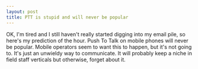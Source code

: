 ```yaml
---
layout: post
title: PTT is stupid and will never be popular 
---
```



OK, I'm tired and I still haven't really started digging into my email pile, so here's my prediction of the hour. Push To Talk on mobile phones will never be popular. Mobile operators seem to want this to happen, but it's not going to. It's just an unwieldy way to communicate. It will probably keep a niche in field staff verticals but otherwise, forget about it.
